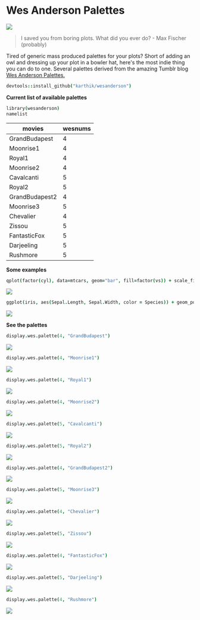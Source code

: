# Wes Anderson Palettes

![](rushmore.jpg)

> I saved you from boring plots. What did you ever do? - Max Fischer (probably)

Tired of generic mass produced palettes for your plots? Short of adding an owl and dressing up your plot in a bowler hat, here's the most indie thing you can do to one. Several palettes derived from the amazing Tumblr blog [Wes Anderson Palettes.](http://wesandersonpalettes.tumblr.com/)

```coffee
devtools::install_github("karthik/wesanderson")
```


__Current list of available palettes__






```coffee
library(wesanderson)
namelist
```




|     movies     |  wesnums  |
| -------------- | --------- |
| GrandBudapest  |     4     |
|   Moonrise1    |     4     |
|     Royal1     |     4     |
|   Moonrise2    |     4     |
|   Cavalcanti   |     5     |
|     Royal2     |     5     |
| GrandBudapest2 |     4     |
|   Moonrise3    |     5     |
|   Chevalier    |     4     |
|     Zissou     |     5     |
|  FantasticFox  |     5     |
|   Darjeeling   |     5     |
|    Rushmore    |     5     |


__Some examples__


```coffee
qplot(factor(cyl), data=mtcars, geom="bar", fill=factor(vs)) + scale_fill_manual(values = wes.palette(2, "Royal1"))
```

![](figure/ggplot1.png) 



```coffee
ggplot(iris, aes(Sepal.Length, Sepal.Width, color = Species)) + geom_point(size = 3) + scale_color_manual(values = wes.palette(3, "GrandBudapest")) + theme_gray()
```

![](figure/ggplot2.png) 



__See the palettes__


```coffee
display.wes.palette(4, "GrandBudapest")
```

![](figure/palette11.png) 

```coffee
display.wes.palette(4, "Moonrise1")
```

![](figure/palette12.png) 

```coffee
display.wes.palette(4, "Royal1")
```

![](figure/palette13.png) 

```coffee
display.wes.palette(4, "Moonrise2")
```

![](figure/palette14.png) 

```coffee
display.wes.palette(5, "Cavalcanti")
```

![](figure/palette15.png) 

```coffee
display.wes.palette(5, "Royal2")
```

![](figure/palette16.png) 

```coffee
display.wes.palette(4, "GrandBudapest2")
```

![](figure/palette17.png) 

```coffee
display.wes.palette(5, "Moonrise3")
```

![](figure/palette18.png) 

```coffee
display.wes.palette(4, "Chevalier")
```

![](figure/palette19.png) 

```coffee
display.wes.palette(5, "Zissou")
```

![](figure/palette110.png) 

```coffee
display.wes.palette(4, "FantasticFox")
```

![](figure/palette111.png) 

```coffee
display.wes.palette(5, "Darjeeling")
```

![](figure/palette112.png) 

```coffee
display.wes.palette(4, "Rushmore")
```

![](figure/palette113.png) 

